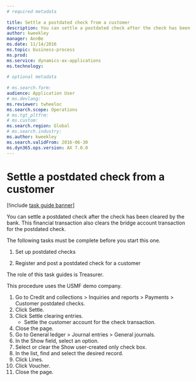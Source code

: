 ```yaml
--- 
# required metadata 
 
title: Settle a postdated check from a customer
description: You can settle a postdated check after the check has been cleared by the bank. 
author: kweekley
manager: AnnBe 
ms.date: 11/14/2016
ms.topic: business-process 
ms.prod:  
ms.service: dynamics-ax-applications 
ms.technology:  
 
# optional metadata 
 
# ms.search.form:   
audience: Application User 
# ms.devlang:  
ms.reviewer: twheeloc
ms.search.scope: Operations 
# ms.tgt_pltfrm:  
# ms.custom:  
ms.search.region: Global
# ms.search.industry: 
ms.author: kweekley
ms.search.validFrom: 2016-06-30 
ms.dyn365.ops.version: AX 7.0.0 
---
```

# Settle a postdated check from a customer

[!include [task guide banner](../../includes/task-guide-banner.md)]

You can settle a postdated check after the check has been cleared by the bank. This financial transaction also clears the bridge account transaction for the postdated check. 

The following tasks must be complete before you start this one.

1) Set up postdated checks

2) Register and post a postdated check for a customer 



The role of this task guides is Treasurer.



This procedure uses the USMF demo company.

1. Go to Credit and collections > Inquiries and reports > Payments > Customer postdated checks.
2. Click Settle.
3. Click Settle clearing entries.
    * Settle the customer account for the check transaction.  
4. Close the page.
5. Go to General ledger > Journal entries > General journals.
6. In the Show field, select an option.
7. Select or clear the Show user-created only check box.
8. In the list, find and select the desired record.
9. Click Lines.
10. Click Voucher.
11. Close the page.


